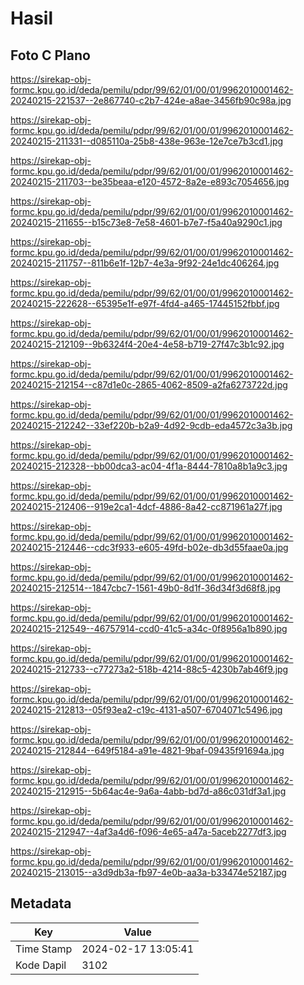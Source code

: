 # Hasil

## Foto C Plano

https://sirekap-obj-formc.kpu.go.id/deda/pemilu/pdpr/99/62/01/00/01/9962010001462-20240215-221537--2e867740-c2b7-424e-a8ae-3456fb90c98a.jpg

https://sirekap-obj-formc.kpu.go.id/deda/pemilu/pdpr/99/62/01/00/01/9962010001462-20240215-211331--d085110a-25b8-438e-963e-12e7ce7b3cd1.jpg

https://sirekap-obj-formc.kpu.go.id/deda/pemilu/pdpr/99/62/01/00/01/9962010001462-20240215-211703--be35beaa-e120-4572-8a2e-e893c7054656.jpg

https://sirekap-obj-formc.kpu.go.id/deda/pemilu/pdpr/99/62/01/00/01/9962010001462-20240215-211655--b15c73e8-7e58-4601-b7e7-f5a40a9290c1.jpg

https://sirekap-obj-formc.kpu.go.id/deda/pemilu/pdpr/99/62/01/00/01/9962010001462-20240215-211757--811b6e1f-12b7-4e3a-9f92-24e1dc406264.jpg

https://sirekap-obj-formc.kpu.go.id/deda/pemilu/pdpr/99/62/01/00/01/9962010001462-20240215-222628--65395e1f-e97f-4fd4-a465-17445152fbbf.jpg

https://sirekap-obj-formc.kpu.go.id/deda/pemilu/pdpr/99/62/01/00/01/9962010001462-20240215-212109--9b6324f4-20e4-4e58-b719-27f47c3b1c92.jpg

https://sirekap-obj-formc.kpu.go.id/deda/pemilu/pdpr/99/62/01/00/01/9962010001462-20240215-212154--c87d1e0c-2865-4062-8509-a2fa6273722d.jpg

https://sirekap-obj-formc.kpu.go.id/deda/pemilu/pdpr/99/62/01/00/01/9962010001462-20240215-212242--33ef220b-b2a9-4d92-9cdb-eda4572c3a3b.jpg

https://sirekap-obj-formc.kpu.go.id/deda/pemilu/pdpr/99/62/01/00/01/9962010001462-20240215-212328--bb00dca3-ac04-4f1a-8444-7810a8b1a9c3.jpg

https://sirekap-obj-formc.kpu.go.id/deda/pemilu/pdpr/99/62/01/00/01/9962010001462-20240215-212406--919e2ca1-4dcf-4886-8a42-cc871961a27f.jpg

https://sirekap-obj-formc.kpu.go.id/deda/pemilu/pdpr/99/62/01/00/01/9962010001462-20240215-212446--cdc3f933-e605-49fd-b02e-db3d55faae0a.jpg

https://sirekap-obj-formc.kpu.go.id/deda/pemilu/pdpr/99/62/01/00/01/9962010001462-20240215-212514--1847cbc7-1561-49b0-8d1f-36d34f3d68f8.jpg

https://sirekap-obj-formc.kpu.go.id/deda/pemilu/pdpr/99/62/01/00/01/9962010001462-20240215-212549--46757914-ccd0-41c5-a34c-0f8956a1b890.jpg

https://sirekap-obj-formc.kpu.go.id/deda/pemilu/pdpr/99/62/01/00/01/9962010001462-20240215-212733--c77273a2-518b-4214-88c5-4230b7ab46f9.jpg

https://sirekap-obj-formc.kpu.go.id/deda/pemilu/pdpr/99/62/01/00/01/9962010001462-20240215-212813--05f93ea2-c19c-4131-a507-6704071c5496.jpg

https://sirekap-obj-formc.kpu.go.id/deda/pemilu/pdpr/99/62/01/00/01/9962010001462-20240215-212844--649f5184-a91e-4821-9baf-09435f91694a.jpg

https://sirekap-obj-formc.kpu.go.id/deda/pemilu/pdpr/99/62/01/00/01/9962010001462-20240215-212915--5b64ac4e-9a6a-4abb-bd7d-a86c031df3a1.jpg

https://sirekap-obj-formc.kpu.go.id/deda/pemilu/pdpr/99/62/01/00/01/9962010001462-20240215-212947--4af3a4d6-f096-4e65-a47a-5aceb2277df3.jpg

https://sirekap-obj-formc.kpu.go.id/deda/pemilu/pdpr/99/62/01/00/01/9962010001462-20240215-213015--a3d9db3a-fb97-4e0b-aa3a-b33474e52187.jpg


## Metadata

| Key        | Value               |
| ---------- | ------------------- |
| Time Stamp | 2024-02-17 13:05:41 |
| Kode Dapil | 3102                |



